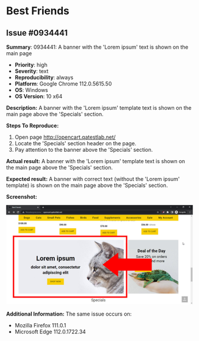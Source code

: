 # Best Friends
## Issue #0934441

**Summary**: 0934441: A banner with the 'Lorem ipsum' text is shown on the main page

- **Priority**: high
- **Severity**: text
- **Reproducibility**: always
- **Platform**: Google Chrome 112.0.5615.50
- **OS**: Windows
- **OS Version**: 10 x64

**Description:** A banner with the 'Lorem ipsum' template text is shown on the main page above the 'Specials' section.

**Steps To Reproduce:**
1. Open page http://opencart.qatestlab.net/
2. Locate the 'Specials' section header on the page.
3. Pay attention to the banner above the 'Specials' section.

**Actual result:** A banner with the 'Lorem ipsum' template text is shown on the main page above the 'Specials' section.

**Expected result:** A banner with correct text (without the 'Lorem ipsum' template) is shown on the main page above the 'Specials' section.

**Screenshot:**

![0934441](0934441.jpg)

**Additional Information:** The same issue occurs on:
- Mozilla Firefox 111.0.1
- Microsoft Edge 112.0.1722.34
